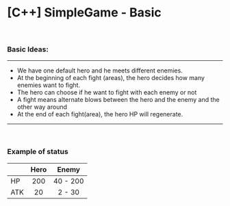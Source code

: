 # [C++] SimpleGame  - Basic
<br>

### Basic Ideas:
---
* We have one default hero and he meets different enemies.
* At the beginning of each fight (areas), the hero decides how many
enemies want to fight.
* The hero can choose if he want to fight with each enemy or not
* A fight means alternate blows between the hero and the enemy and the other way around
* At the end of each fight(area), the hero HP will regenerate.
---

<br>


### Example of status

|   |Hero|  Enemy  |
|:--|:--:|:-------:|
|HP |200 | 40 - 200|
|ATK|20  |  2 - 30 |
      

